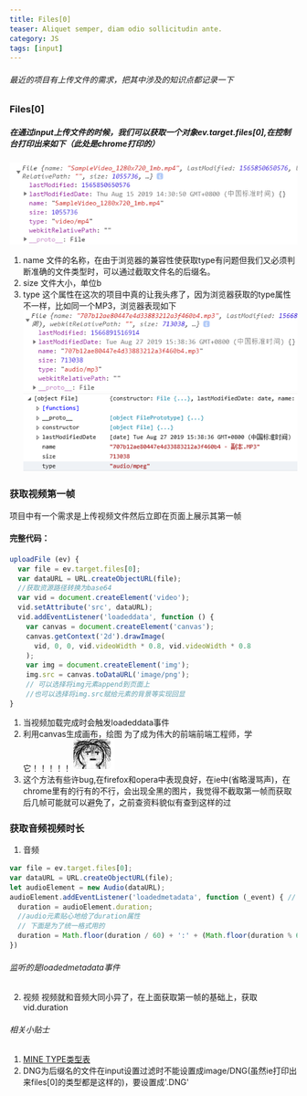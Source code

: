 ```yaml
---
title: Files[0]
teaser: Aliquet semper, diam odio sollicitudin ante.
category: JS
tags: [input]
---
```


###### 最近的项目有上传文件的需求，把其中涉及的知识点都记录一下
### Files[0]
##### 在通过input上传文件的时候，我们可以获取一个对象ev.target.files[0],在控制台打印出来如下（此处是chrome打印的）
![mp4 files[0]-chrome](./../_assets/images/files[0]/webkit-mp4.png)
1. name
文件的名称，在由于浏览器的兼容性使获取type有问题但我们又必须判断准确的文件类型时，可以通过截取文件名的后缀名。
2. size
文件大小，单位b
3. type
这个属性在这次的项目中真的让我头疼了，因为浏览器获取的type属性不一样，比如同一个MP3，浏览器表现如下
![mp3 files[0]-chrome](/_assets/images/files[0]/webkit-mp3.png)
![mp3 files[0]-ie](/_assets/images/files[0]/ms-mp3.png)
### 获取视频第一帧
项目中有一个需求是上传视频文件然后立即在页面上展示其第一帧
#### 完整代码：
```javascript
uploadFile (ev) {
  var file = ev.target.files[0];
  var dataURL = URL.createObjectURL(file);
  //获取资源路径转换为base64
  var vid = document.createElement('video');
  vid.setAttribute('src', dataURL);
  vid.addEventListener('loadeddata', function () {
    var canvas = document.createElement('canvas');
    canvas.getContext('2d').drawImage(
      vid, 0, 0, vid.videoWidth * 0.8, vid.videoWidth * 0.8
    );
    var img = document.createElement('img');
    img.src = canvas.toDataURL('image/png');
    // 可以选择将img元素append到页面上
    //也可以选择将img.src赋给元素的背景等实现回显
}
```
1. 当视频加载完成时会触发loadeddata事件
2. 利用canvas生成画布，绘图
   为了成为伟大的前端前端工程师，学它！！！！！
   ![](/_assets/images/files[0]/1.jpg)
3. 这个方法有些许bug,在firefox和opera中表现良好，在ie中(省略漫骂声)，在chrome里有的行有的不行，会出现全黑的图片，我觉得不截取第一帧而获取后几帧可能就可以避免了，之前查资料貌似有查到这样的过

### 获取音频视频时长
1. 音频
  ```javascript
  var file = ev.target.files[0];
  var dataURL = URL.createObjectURL(file);
  let audioElement = new Audio(dataURL);
  audioElement.addEventListener('loadedmetadata', function (_event) { // 获取音频的时长
    duration = audioElement.duration;
    //audio元素贴心地给了duration属性
    // 下面是为了统一格式用的
    duration = Math.floor(duration / 60) + ':' + (Math.floor(duration % 60) > 9 ? Math.floor(duration % 60) : '0' +  Math.floor(duration % 60))
  })
  ```
###### 监听的是loadedmetadata事件
2. 视频
视频就和音频大同小异了，在上面获取第一帧的基础上，获取vid.duration

###### 相关小贴士
1. [MINE TYPE类型表][minetype]
2. DNG为后缀名的文件在input设置过滤时不能设置成image/DNG(虽然ie打印出来files[0]的类型都是这样的)，要设置成'.DNG'

[minetype]: https://www.w3school.com.cn/media/media_mimeref.asp

